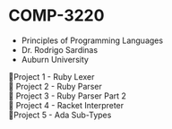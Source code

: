 # COMP-3220
- Principles of Programming Languages<br />
- Dr. Rodrigo Sardinas<br />
- Auburn University

🔹Project 1 - Ruby Lexer<br />
🔸 Project 2 - Ruby Parser<br />
🔺 Project 3 - Ruby Parser Part 2<br />
🔸 Project 4 - Racket Interpreter<br />
🔹Project 5 - Ada Sub-Types<br />

